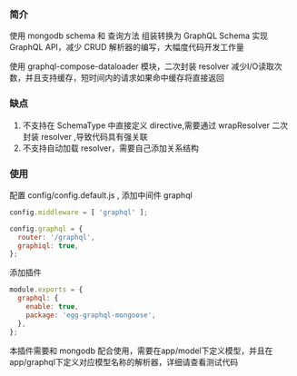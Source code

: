 ### 简介
使用 mongodb schema 和 查询方法 组装转换为 GraphQL Schema 实现 GraphQL API，减少 CRUD 解析器的编写，大幅度代码开发工作量

使用 graphql-compose-dataloader 模块，二次封装 resolver 减少I/O读取次数，并且支持缓存，短时间内的请求如果命中缓存将直接返回


### 缺点
1. 不支持在 SchemaType 中直接定义 directive,需要通过 wrapResolver 二次封装 resolver ,导致代码具有强关联
2. 不支持自动加载 resolver，需要自己添加关系结构

### 使用
配置 config/config.default.js , 添加中间件 graphql 
```js
config.middleware = [ 'graphql' ];

config.graphql = {
  router: '/graphql',
  graphiql: true,
};
```

添加插件
```js
module.exports = {
  graphql: {
    enable: true,
    package: 'egg-graphql-mongoose',
  },
};
```

本插件需要和 mongodb 配合使用，需要在app/model下定义模型，并且在app/graphql下定义对应模型名称的解析器，详细请查看测试代码